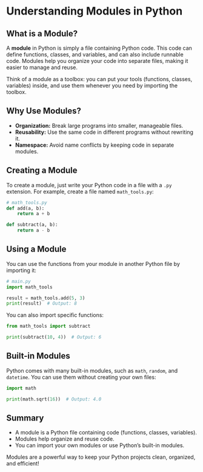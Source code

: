 # Understanding Modules in Python

## What is a Module?

A **module** in Python is simply a file containing Python code. This code can define functions, classes, and variables, and can also include runnable code. Modules help you organize your code into separate files, making it easier to manage and reuse.

Think of a module as a toolbox: you can put your tools (functions, classes, variables) inside, and use them whenever you need by importing the toolbox.

## Why Use Modules?

- **Organization:** Break large programs into smaller, manageable files.
- **Reusability:** Use the same code in different programs without rewriting it.
- **Namespace:** Avoid name conflicts by keeping code in separate modules.

## Creating a Module

To create a module, just write your Python code in a file with a `.py` extension. For example, create a file named `math_tools.py`:

```python
# math_tools.py
def add(a, b):
    return a + b

def subtract(a, b):
    return a - b
```

## Using a Module

You can use the functions from your module in another Python file by importing it:

```python
# main.py
import math_tools

result = math_tools.add(5, 3)
print(result)  # Output: 8
```

You can also import specific functions:

```python
from math_tools import subtract

print(subtract(10, 4))  # Output: 6
```

## Built-in Modules

Python comes with many built-in modules, such as `math`, `random`, and `datetime`. You can use them without creating your own files:

```python
import math

print(math.sqrt(16))  # Output: 4.0
```

## Summary

- A module is a Python file containing code (functions, classes, variables).
- Modules help organize and reuse code.
- You can import your own modules or use Python’s built-in modules.

Modules are a powerful way to keep your Python projects clean, organized, and efficient!